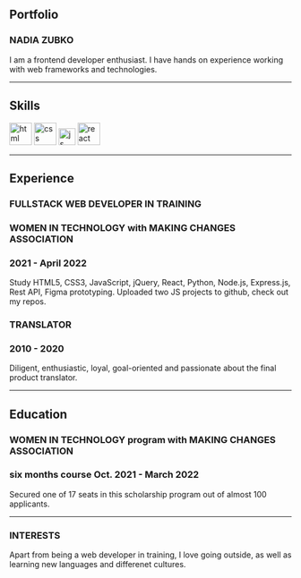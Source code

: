 ## Portfolio
### **NADIA ZUBKO** 

I am a frontend developer enthusiast. I have hands on experience working with web frameworks and technologies.

---

## Skills

<p align='left'>
  <img src="https://upload.wikimedia.org/wikipedia/commons/thumb/6/61/HTML5_logo_and_wordmark.svg/2048px-HTML5_logo_and_wordmark.svg.png" alt="html" width="40" height="40">
  <img src='https://upload.wikimedia.org/wikipedia/commons/thumb/d/d5/CSS3_logo_and_wordmark.svg/1200px-CSS3_logo_and_wordmark.svg.png' alt="css" width="40" height="40">
  <img src='https://upload.wikimedia.org/wikipedia/commons/6/6a/JavaScript-logo.png' height='30' width='auto' alt="js">
   <img src="https://upload.wikimedia.org/wikipedia/commons/thumb/a/a7/React-icon.svg/1280px-React-icon.svg.png" alt="react" width="auto" height="40"/>
</p>

---

## Experience

### **FULLSTACK WEB DEVELOPER IN TRAINING**
### WOMEN IN TECHNOLOGY with MAKING CHANGES ASSOCIATION

### 2021 - April 2022

Study HTML5, CSS3, JavaScript, jQuery, React, Python, Node.js, Express.js, Rest API, Figma prototyping.
Uploaded two JS projects to github, check out my repos.

### **TRANSLATOR**

### 2010 - 2020

Diligent, enthusiastic, loyal, goal-oriented and passionate about the final product translator.

---

## Education

### **WOMEN IN TECHNOLOGY program with MAKING CHANGES ASSOCIATION**
### six months course Oct. 2021 - March 2022

Secured one of 17 seats in this scholarship program out of almost 100 applicants.

---

### INTERESTS
Apart from being a web developer in training, I love going outside, as well as learning new languages and differenet cultures.
